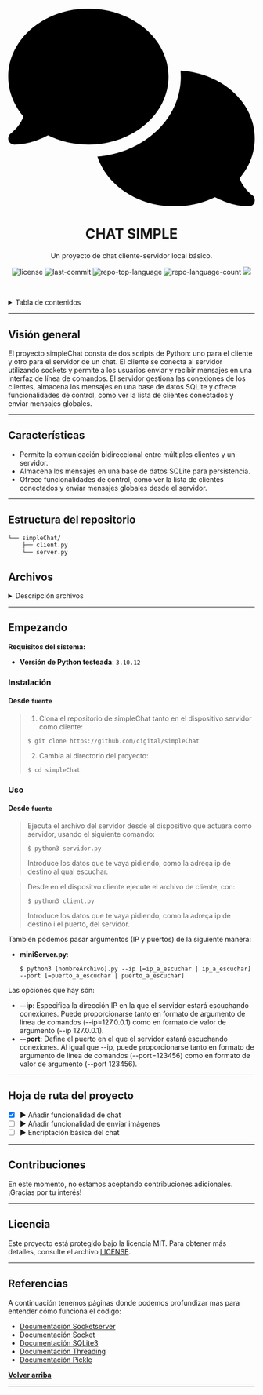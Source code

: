<p align="center">
	<svg xmlns="http://www.w3.org/2000/svg" viewBox="0 0 640 512"><!--!Font Awesome Free 6.5.2 by @fontawesome - https://fontawesome.com License - https://fontawesome.com/license/free Copyright 2024 Fonticons, Inc.--><path d="M208 352c114.9 0 208-78.8 208-176S322.9 0 208 0S0 78.8 0 176c0 38.6 14.7 74.3 39.6 103.4c-3.5 9.4-8.7 17.7-14.2 24.7c-4.8 6.2-9.7 11-13.3 14.3c-1.8 1.6-3.3 2.9-4.3 3.7c-.5 .4-.9 .7-1.1 .8l-.2 .2 0 0 0 0C1 327.2-1.4 334.4 .8 340.9S9.1 352 16 352c21.8 0 43.8-5.6 62.1-12.5c9.2-3.5 17.8-7.4 25.3-11.4C134.1 343.3 169.8 352 208 352zM448 176c0 112.3-99.1 196.9-216.5 207C255.8 457.4 336.4 512 432 512c38.2 0 73.9-8.7 104.7-23.9c7.5 4 16 7.9 25.2 11.4c18.3 6.9 40.3 12.5 62.1 12.5c6.9 0 13.1-4.5 15.2-11.1c2.1-6.6-.2-13.8-5.8-17.9l0 0 0 0-.2-.2c-.2-.2-.6-.4-1.1-.8c-1-.8-2.5-2-4.3-3.7c-3.6-3.3-8.5-8.1-13.3-14.3c-5.5-7-10.7-15.4-14.2-24.7c24.9-29 39.6-64.7 39.6-103.4c0-92.8-84.9-168.9-192.6-175.5c.4 5.1 .6 10.3 .6 15.5z"/></svg>
</p>
<p align="center">
    <h1 align="center">CHAT SIMPLE</h1>
</p>
<p align="center">
    Un proyecto de chat cliente-servidor local básico.
</p>
<p align="center">
	<img src="https://img.shields.io/github/license/cigital/simpleChat?style=flat&color=red" alt="license">
	<img src="https://img.shields.io/github/last-commit/cigital/simpleChat?style=default&logo=git&logoColor=white&color=red" alt="last-commit">
	<img src="https://img.shields.io/github/languages/top/cigital/simpleChat?style=default&color=red" alt="repo-top-language">
	<img src="https://img.shields.io/github/languages/count/cigital/simpleChat?style=flat&color=red" alt="repo-language-count">
	<img src="https://img.shields.io/github/repo-size/cigital/simpleChat?style=flat&color=red">
<p>
<p align="center">
<!-- default option, no dependency badges. -->
</p>

<br><!-- TABLA DE CONTENIDOS -->
<details>
  <summary>Tabla de contenidos</summary><br>

- [ Visión General](#visión-general)
- [ Características](#características)
- [ Estructura del Repositorio](#estructura-del-repositorio)
- [ Archivos](#archivos)
- [ Empezando](#empezando)
  - [ Instalación](#instalación)
  - [ Uso](#uso)
- [ Hoja de Ruta del Proyecto](#hoja-de-ruta-del-proyecto)
- [ Contribuciones](#contribuciones)
- [ Licencia](#licencia)
- [ Referencias](#referencias)
</details>
<hr>

##  Visión general

El proyecto simpleChat consta de dos scripts de Python: uno para el cliente y otro para el servidor de un chat. El cliente se conecta al servidor utilizando sockets y permite a los usuarios enviar y recibir mensajes en una interfaz de línea de comandos. El servidor gestiona las conexiones de los clientes, almacena los mensajes en una base de datos SQLite y ofrece funcionalidades de control, como ver la lista de clientes conectados y enviar mensajes globales.

---

##  Características

- Permite la comunicación bidireccional entre múltiples clientes y un servidor.
- Almacena los mensajes en una base de datos SQLite para persistencia.
- Ofrece funcionalidades de control, como ver la lista de clientes conectados y enviar mensajes globales desde el servidor.

---


##  Estructura del repositorio

```sh
└── simpleChat/
    ├── client.py
    └── server.py
```

## Archivos

<details closed><summary>Descripción archivos</summary>

| Archivo                                                                   | Resumen                         |
| ---                                                                       | ---                             |
| [cliente.py](https://github.com/cigital/simpleChat/blob/master/client.py) | ► El archivo el qual deberá ejecutar el usuario para actuar como client.</code> |
| [servidor.py](https://github.com/cigital/simpleChat/blob/master/server.py) | ► El archivo el qual se debe ejecutar primero para tener el servidor activo. |

</details>

---

## Empezando

**Requisitos del sistema:**

* **Versión de Python testeada**: `3.10.12`

### Instalación

<h4>Desde <code>fuente</code></h4>

> 1. Clona el repositorio de simpleChat tanto en el dispositivo servidor como cliente:
>
> ```console
> $ git clone https://github.com/cigital/simpleChat
> ```
> 2. Cambia al directorio del proyecto:
> ```console
> $ cd simpleChat
> ```

### Uso

<h4>Desde <code>fuente</code></h4>

> Ejecuta el archivo del servidor desde el dispositivo que actuara como servidor, usando el siguiente comando:
> ```console
> $ python3 servidor.py
> ```
> Introduce los datos que te vaya pidiendo, como la adreça ip de destino al qual escuchar.

> Desde en el dispositvo cliente ejecute el archivo de cliente, con:
> ```console
> $ python3 client.py
> ```
> Introduce los datos que te vaya pidiendo, como la adreça ip de destino i el puerto, del servidor.

También podemos pasar argumentos (IP y puertos) de la siguiente manera:
- **miniServer.py**:
  ```console
  $ python3 [nombreArchivo].py --ip [=ip_a_escuchar | ip_a_escuchar] --port [=puerto_a_escuchar | puerto_a_escuchar]

Las opciones que hay són:
- **--ip**: Especifica la dirección IP en la que el servidor estará escuchando conexiones. Puede proporcionarse tanto en formato de argumento de línea de comandos (--ip=127.0.0.1) como en formato de valor de argumento (--ip 127.0.0.1).
- **--port**: Define el puerto en el que el servidor estará escuchando conexiones. Al igual que --ip, puede proporcionarse tanto en formato de argumento de línea de comandos (--port=123456) como en formato de valor de argumento (--port 123456).

---


## Hoja de ruta del proyecto

- [X] ► Añadir funcionalidad de chat
- [ ] ► Añadir funcionalidad de enviar imágenes
- [ ] ► Encriptación básica del chat

---

## Contribuciones
En este momento, no estamos aceptando contribuciones adicionales. ¡Gracias por tu interés!

</details>

---

## Licencia

Este proyecto está protegido bajo la licencia MIT. Para obtener más detalles, consulte el archivo [LICENSE](LICENSE).

---

## Referencias
A continuación tenemos páginas donde podemos profundizar mas para entender cómo funciona el codigo:
- [Documentación Socketserver](https://docs.python.org/3/library/socketserver.html)
- [Documentación Socket](https://docs.python.org/3/library/socket.html)
- [Documentación SQLite3](https://docs.python.org/3/library/sqlite3.html)
- [Documentación Threading](https://docs.python.org/3/library/threading.html)
- [Documentación Pickle](https://docs.python.org/3/library/pickle.html)

[**Volver arriba**](#-resumen)

---
